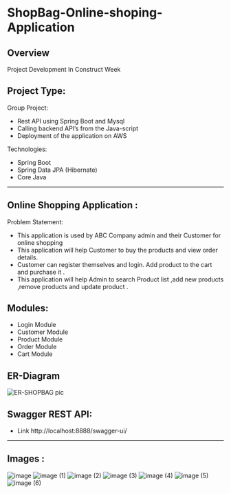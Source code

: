 # ShopBag-Online-shoping-Application

Overview
---------
Project Development In Construct Week

Project Type:
-------------
Group Project:
- Rest API using Spring Boot and Mysql
- Calling backend API’s from the Java-script
- Deployment of the application on AWS

Technologies:
- Spring Boot
- Spring Data JPA (Hibernate)
- Core Java
----------------------------
Online Shopping Application :
----------------------------
Problem Statement:

- This application is used by ABC Company admin and their Customer for online shopping 
- This application will help Customer to buy the products and view order details.
- Customer can register themselves and login. Add product to the cart and purchase it .
- This application will help Admin to search Product list ,add new products ,remove products and update product .

Modules:
---------
- Login Module
- Customer Module
- Product Module
- Order Module
- Cart Module


ER-Diagram
----------
![ER-SHOPBAG pic](https://user-images.githubusercontent.com/103960690/201526943-c77b186c-5fd8-407b-957f-bd5c5102335a.png)

Swagger REST API:
-------------------
- Link http://localhost:8888/swagger-ui/
-------------------
Images :
----------
![image](https://user-images.githubusercontent.com/62612283/201527649-78e628be-4914-41e6-aaf2-1d2064c915cf.png)
![image (1)](https://user-images.githubusercontent.com/62612283/201527655-73a2a6f3-6a62-4186-8f96-34d2ac52becf.png)
![image (2)](https://user-images.githubusercontent.com/62612283/201527656-cc21a851-e36b-42b5-a8fe-d31f3f5cb434.png)
![image (3)](https://user-images.githubusercontent.com/62612283/201527661-59cae096-09cf-4e7b-aca1-3ebf8e9f7f1c.png)
![image (4)](https://user-images.githubusercontent.com/62612283/201527668-42596d4c-b2b6-491a-8e3e-ecfd11e6120d.png)
![image (5)](https://user-images.githubusercontent.com/62612283/201527671-ea96f045-36e7-42ce-acc5-891d1fcbe713.png)
![image (6)](https://user-images.githubusercontent.com/62612283/201527674-2fe6370d-098e-4002-bb12-988d8a50363a.png)
